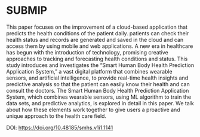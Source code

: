 # SUBMIP
This paper focuses on the improvement of a cloud-based application that predicts the health conditions of the patient daily. patients can check their health status and records are generated and saved in the cloud and can access them by using mobile and web applications. A new era in healthcare has begun with the introduction of technology, promising creative approaches to tracking and forecasting health conditions and status. This study introduces and investigates the “Smart Human Body Health Prediction Application System,” a vast digital platform that combines wearable sensors, and artificial intelligence, to provide real-time health insights and predictive analysis so that the patient can easily know their health and can consult the doctors. The Smart Human Body Health Prediction Application System, which combines wearable sensors, using ML algorithm to train the data sets, and predictive analytics, is explored in detail in this paper. We talk about how these elements work together to give users a proactive and unique approach to the health care field.

DOI: https://doi.org/10.48185/smhs.v1i1.1141
